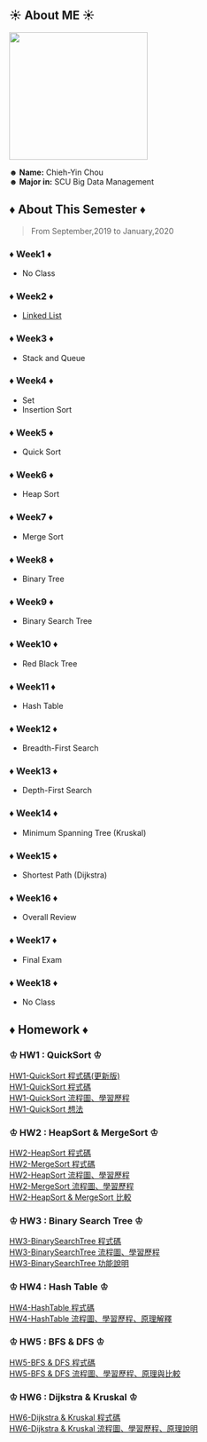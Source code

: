 ## ☀ About ME ☀

<img src="https://media.tenor.com/images/b60f2d8177b06816c855ec99fc1c52ca/tenor.gif" width="250" height="230"/>

</br>

**☻ Name:** Chieh-Yin Chou </br>
**☻ Major in:** SCU Big Data Management </br>

## **♦ About This Semester ♦**
> From September,2019 to January,2020</br>

### **♦ Week1 ♦**</br>
* No Class </br>

### **♦ Week2 ♦**</br>
* [Linked List](https://github.com/Chieh-Yin/Chiehyin/blob/master/ClassNote/Week%202%20-%20Linked%20List.md) </br>

### **♦ Week3 ♦**</br>
* Stack and Queue </br>

### **♦ Week4 ♦**</br>
* Set </br>
* Insertion Sort </br>

### **♦ Week5 ♦**</br>
* Quick Sort </br>

### **♦ Week6 ♦**</br>
* Heap Sort </br>

### **♦ Week7 ♦**</br>
* Merge Sort </br>

### **♦ Week8 ♦**</br>
* Binary Tree </br>

### **♦ Week9 ♦**</br>
* Binary Search Tree </br>

### **♦ Week10 ♦**</br>
* Red Black Tree </br>

### **♦ Week11 ♦**</br>
* Hash Table </br>

### **♦ Week12 ♦**</br>
* Breadth-First Search</br>

### **♦ Week13 ♦**</br>
* Depth-First Search </br>

### **♦ Week14 ♦**</br>
* Minimum Spanning Tree (Kruskal)</br>

### **♦ Week15 ♦**</br>
* Shortest Path (Dijkstra) </br>

### **♦ Week16 ♦**</br>
* Overall Review </br>

### **♦ Week17 ♦**</br>
* Final Exam </br>

### **♦ Week18 ♦**</br>
* No Class</br>


## **♦ Homework ♦**</br>

### ♔ HW1 : QuickSort ♔</br>
[HW1-QuickSort 程式碼(更新版)](https://github.com/Chieh-Yin/Chiehyin/blob/master/HW1/HW1-QuickSort_new.ipynb)</br>
[HW1-QuickSort 程式碼](https://github.com/Chieh-Yin/Chiehyin/blob/master/HW1/HW1-QuickSort.ipynb)</br>
[HW1-QuickSort 流程圖、學習歷程](https://github.com/Chieh-Yin/Chiehyin/blob/master/HW1/HW1-QuickSort%E6%B5%81%E7%A8%8B%E5%9C%96.md)</br>
[HW1-QuickSort 想法](https://github.com/Chieh-Yin/Chiehyin/blob/master/HW1/HW1-QuickSort%E4%B8%80%E4%BA%9B%E6%83%B3%E6%B3%95.md)</br>

### ♔ HW2 : HeapSort & MergeSort ♔</br>
[HW2-HeapSort 程式碼](https://github.com/Chieh-Yin/Chiehyin/blob/master/HW2/heap_sort_06170206.py)</br>
[HW2-MergeSort 程式碼](https://github.com/Chieh-Yin/Chiehyin/blob/master/HW2/merge_sort_06170206.py)</br>
[HW2-HeapSort 流程圖、學習歷程](https://github.com/Chieh-Yin/Chiehyin/blob/master/HW2/HW2-HeapSort%20%E6%B5%81%E7%A8%8B%E5%9C%96%E3%80%81%E5%AD%B8%E7%BF%92%E6%AD%B7%E7%A8%8B%E8%88%87%E6%96%87%E5%AD%97%E8%AA%AA%E6%98%8E.ipynb)</br>
[HW2-MergeSort 流程圖、學習歷程](https://github.com/Chieh-Yin/Chiehyin/blob/master/HW2/HW2-MergeSort%20%E6%B5%81%E7%A8%8B%E5%9C%96%E3%80%81%E5%AD%B8%E7%BF%92%E6%AD%B7%E7%A8%8B%E8%88%87%E6%96%87%E5%AD%97%E8%AA%AA%E6%98%8E.ipynb)</br>
[HW2-HeapSort & MergeSort 比較](https://github.com/Chieh-Yin/Chiehyin/blob/master/HW2/Merge%20Sort%20%26%20Heap%20Sort%20%E6%AF%94%E8%BC%83.md)</br>

### ♔ HW3 : Binary Search Tree ♔</br>
[HW3-BinarySearchTree 程式碼](https://github.com/Chieh-Yin/Chiehyin/blob/master/HW3/binary_search_tree_06170206.py)</br>
[HW3-BinarySearchTree 流程圖、學習歷程](https://github.com/Chieh-Yin/Chiehyin/blob/master/HW3/Binary%20Search%20Tree%20%E6%B5%81%E7%A8%8B%E5%9C%96%E3%80%81%E5%AD%B8%E7%BF%92%E6%AD%B7%E7%A8%8B%E8%88%87BST%E5%8E%9F%E7%90%86.ipynb)</br>
[HW3-BinarySearchTree 功能說明](https://github.com/Chieh-Yin/Chiehyin/blob/master/HW3/Binary%20Search%20Tree%20%E6%96%B0%E5%A2%9E%E3%80%81%E5%88%AA%E9%99%A4%E3%80%81%E6%9F%A5%E8%A9%A2%E3%80%81%E4%BF%AE%E6%94%B9%E5%8A%9F%E8%83%BD%E8%AA%AA%E6%98%8E.ipynb)</br>


### ♔ HW4 : Hash Table ♔</br>
[HW4-HashTable 程式碼](https://github.com/Chieh-Yin/Chiehyin/blob/master/HW4/hash_table_06170206.py)</br>
[HW4-HashTable 流程圖、學習歷程、原理解釋](https://github.com/Chieh-Yin/Chiehyin/blob/master/HW4/Hash%20Table%20%E6%B5%81%E7%A8%8B%E5%9C%96%E3%80%81%E5%AD%B8%E7%BF%92%E6%AD%B7%E7%A8%8B%E8%88%87Hash%20Table%E8%88%87Hash%20Function%E5%8E%9F%E7%90%86.ipynb)</br>

### ♔ HW5 : BFS & DFS ♔</br>
[HW5-BFS & DFS 程式碼](https://github.com/Chieh-Yin/Chiehyin/blob/master/HW5/BFS_06170206.py)</br>
[HW5-BFS & DFS 流程圖、學習歷程、原理與比較](https://github.com/Chieh-Yin/Chiehyin/blob/master/HW5/BFS%E8%88%87DFS%E6%B5%81%E7%A8%8B%E5%9C%96%E3%80%81%E7%A8%8B%E5%BC%8F%E7%A2%BC%E5%AD%B8%E7%BF%92%E6%AD%B7%E7%A8%8B%E8%88%87BFS%E8%88%87DFS%E5%8E%9F%E7%90%86%E8%88%87%E6%AF%94%E8%BC%83.ipynb)</br>

### ♔ HW6 : Dijkstra & Kruskal ♔</br>
[HW6-Dijkstra & Kruskal 程式碼](https://github.com/Chieh-Yin/Chiehyin/blob/master/HW6/Dijkstra_06170206.py)</br>
[HW6-Dijkstra & Kruskal 流程圖、學習歷程、原理說明](https://github.com/Chieh-Yin/Chiehyin/blob/master/HW6/Dijkstra%E8%88%87Kruskal%E6%B5%81%E7%A8%8B%E5%9C%96%E3%80%81%E7%A8%8B%E5%BC%8F%E7%A2%BC%E5%AD%B8%E7%BF%92%E6%AD%B7%E7%A8%8B%E8%88%87Dijkstra%E8%88%87Kruskal%E5%8E%9F%E7%90%86%E8%AA%AA%E6%98%8E.ipynb)</br>

